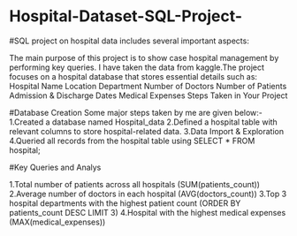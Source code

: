 # Hospital-Dataset-SQL-Project-

#SQL project on hospital data includes several important aspects:

The main purpose of this project is to show case hospital management by performing key queries. I have taken the data from kaggle.The project focuses on a hospital database that stores essential details such as:
Hospital Name
Location
Department
Number of Doctors
Number of Patients
Admission & Discharge Dates
Medical Expenses
Steps Taken in Your Project

#Database Creation
Some major steps taken by me are given below:-
1.Created a database named Hospital_data
2.Defined a hospital table with relevant columns to store hospital-related data.
3.Data Import & Exploration
4.Queried all records from the hospital table using SELECT * FROM hospital;

#Key Queries and Analys

1.Total number of patients across all hospitals (SUM(patients_count))
2.Average number of doctors in each hospital (AVG(doctors_count))
3.Top 3 hospital departments with the highest patient count (ORDER BY patients_count DESC LIMIT 3)
4.Hospital with the highest medical expenses (MAX(medical_expenses))
